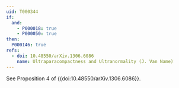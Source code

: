 ```yaml
---
uid: T000344
if:
  and:
    - P000018: true
    - P000050: true
then:
  P000146: true
refs:
  - doi: 10.48550/arXiv.1306.6086
    name: Ultraparacompactness and Ultranormality (J. Van Name)
---
```


See Proposition 4 of {{doi:10.48550/arXiv.1306.6086}}.
